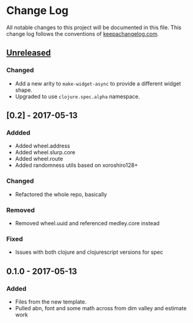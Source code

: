 # Change Log
All notable changes to this project will be documented in this file. This change log follows the conventions of [keepachangelog.com](http://keepachangelog.com/).

## [Unreleased]
### Changed
- Add a new arity to `make-widget-async` to provide a different widget shape.
- Upgraded to use `clojure.spec.alpha` namespace.

## [0.2] - 2017-05-13
### Addded
- Added wheel.address
- Added wheel.slurp.core
- Added wheel.route
- Added randomness utils based on xoroshiro128+

### Changed
- Refactored the whole repo, basically

### Removed
- Removed wheel.uuid and referenced medley.core instead

### Fixed
- Issues with both clojure and clojurescript versions for spec

## 0.1.0 - 2017-05-13
### Added
- Files from the new template.
- Pulled abn, font and some math across from dim valley and estimate work

[Unreleased]: https://github.com/thedavidmeister/wheel/compare/0.1.1...HEAD
